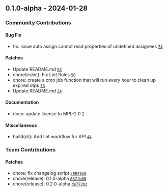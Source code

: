 ## 0.1.0-alpha - 2024-01-28

### Community Contributions

#### Bug Fix

- fix: issue auto assign cannot read properties of undefined assignees [`74`](https://github.com/keyshade-xyz/keyshade/pull/74)

#### Patches

- Update README.md [`93`](https://github.com/keyshade-xyz/keyshade/pull/93)
- chore(eslint): Fix Lint Rules [`50`](https://github.com/keyshade-xyz/keyshade/pull/50)
- chore: create a cron job function that will run every hour to clean up expired otps [`73`](https://github.com/keyshade-xyz/keyshade/pull/73)
- Update README.md [`24`](https://github.com/keyshade-xyz/keyshade/pull/24)

#### Documentation

- docs: update license to MPL-2.0 [`7`](https://github.com/keyshade-xyz/keyshade/pull/7)

#### Miscellaneous

- build(cli): Add lint workflow for API [`44`](https://github.com/keyshade-xyz/keyshade/pull/44)

### Team Contributions

#### Patches

- chore: fix changelog script [`78848a0`](https://github.com/keyshade-xyz/keyshade/commit/78848a02f6c0a2be93ca01e43332ac215814b7c4)
- chore(release): 0.1.0-alpha [`867fb08`](https://github.com/keyshade-xyz/keyshade/commit/867fb08deed16196a83f08de225528fda7bd8d1c)
- chore(release): 0.2.0-alpha [`de7726c`](https://github.com/keyshade-xyz/keyshade/commit/de7726c345d40661bc37c5128260aa491fc6a194)
